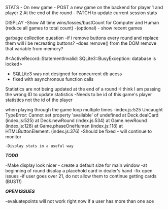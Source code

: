 

STATS -
On new game - POST a new game on the backend for player 1 and player 2
At the end of the round - PATCH to update current session stats 

DISPLAY 
-Show All time wins/losses/bustCount for Computer and Human (reduce all games to total count)
-(optional) - show recent games 


garbage collection question
-if i remove buttons every round and replace them will i be recreating buttons?
-does remove() from the DOM remove that variable from memory?


#<ActiveRecord::StatementInvalid: SQLite3::BusyException: database is locked>
 - SQLLite3 was not designed for concurrent db acess 
 - fixed with asynchronous function calls


 Statistics are not being updated at the end of a round 
 -I think I am passing the wrong ID to update statistics
 -Needs to be id of this game's player statistics not the id of the player 

 when playing through the game loop multiple times
-index.js:525 Uncaught TypeError: Cannot set property 'available' of undefined
    at Deck.dealCard (index.js:525)
    at Deck.newRound (index.js:534)
    at Game.newRound (index.js:128)
    at Game.phaseOneHuman (index.js:118)
    at HTMLButtonElement.<anonymous> (index.js:376)
    -Should be fixed - will continue to monitor 

    -Display stats in a useful way 

 ***TODO***

-Make display look nicer - create a default size for main window 
-at beginning of round display a placehold card in dealer's hand
-fix open issues
-if user goes over 21, do not allow them to continue getting cards (BUST!)


***OPEN ISSUES***


-evaluatepoints will not work right now if a user has more than one ace